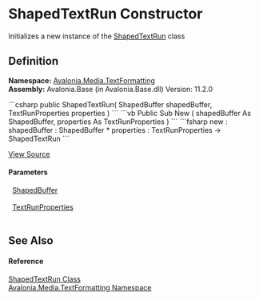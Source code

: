 # ShapedTextRun Constructor


Initializes a new instance of the <a href="T_Avalonia_Media_TextFormatting_ShapedTextRun">ShapedTextRun</a> class



## Definition
**Namespace:** <a href="N_Avalonia_Media_TextFormatting">Avalonia.Media.TextFormatting</a>  
**Assembly:** Avalonia.Base (in Avalonia.Base.dll) Version: 11.2.0

<Tabs groupId="api-code-preview">
<TabItem value="csharp" label="C#">
```csharp
public ShapedTextRun(
	ShapedBuffer shapedBuffer,
	TextRunProperties properties
)
```
</TabItem>
<TabItem value="vb" label="VB">
```vb
Public Sub New ( 
	shapedBuffer As ShapedBuffer,
	properties As TextRunProperties
)
```
</TabItem>
<TabItem value="fsharp" label="F#">
```fsharp
new : 
        shapedBuffer : ShapedBuffer * 
        properties : TextRunProperties -> ShapedTextRun
```
</TabItem>
</Tabs>



<a href="https://github.com/AvaloniaUI/Avalonia/tree/master/src/Avalonia.Base/Media/TextFormatting/ShapedTextRun.cs#L13" title="View the source code">View Source</a>



#### Parameters
<dl><dt>  <a href="T_Avalonia_Media_TextFormatting_ShapedBuffer">ShapedBuffer</a></dt><dd> </dd><dt>  <a href="T_Avalonia_Media_TextFormatting_TextRunProperties">TextRunProperties</a></dt><dd> </dd></dl>

## See Also


#### Reference
<a href="T_Avalonia_Media_TextFormatting_ShapedTextRun">ShapedTextRun Class</a>  
<a href="N_Avalonia_Media_TextFormatting">Avalonia.Media.TextFormatting Namespace</a>  

